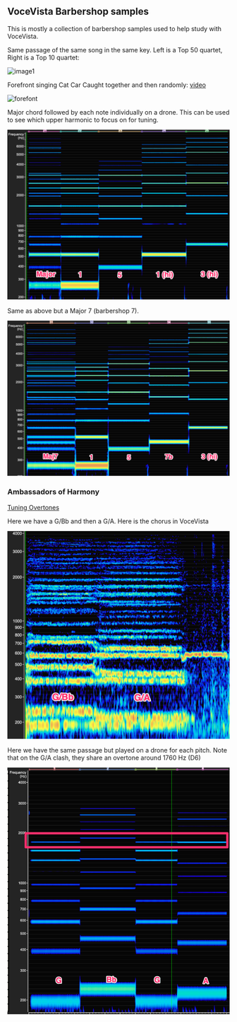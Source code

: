 ## VoceVista Barbershop samples

This is mostly a collection of barbershop samples used to help study with VoceVista.

Same passage of the same song in the same key. Left is a Top 50 quartet, Right is a Top 10 quartet:

![image1](AdvantageOfMe/Comparison.png)

Forefront singing Cat Car Caught together and then randomly: [video](https://www.youtube.com/watch?v=sgxx5S6nN5w&t=4m05s)

![forefont](Forefront/catcarcaught.png)

Major chord followed by each note individually on a drone.
This can be used to see which upper harmonic to focus on for tuning.

![tuning](Drone-MajChord.png)

Same as above but a Major 7 (barbershop 7).

![tuning2](Drone-Maj7Chord.png)

### Ambassadors of Harmony 

[Tuning Overtones](https://www.youtube.com/watch?v=sCdQVqQXkzc&t=15s)

Here we have a G/Bb and then a G/A. Here is the chorus in VoceVista

![loch1](ChorusVIdeos/AmbassadorsLochLomond.png)

Here we have the same passage but played on a drone for each pitch. Note that on the G/A clash, they share an overtone around 1760 Hz (D6)

![loch2](ChorusVIdeos//AmbassadorLochLomondDrone.png)
